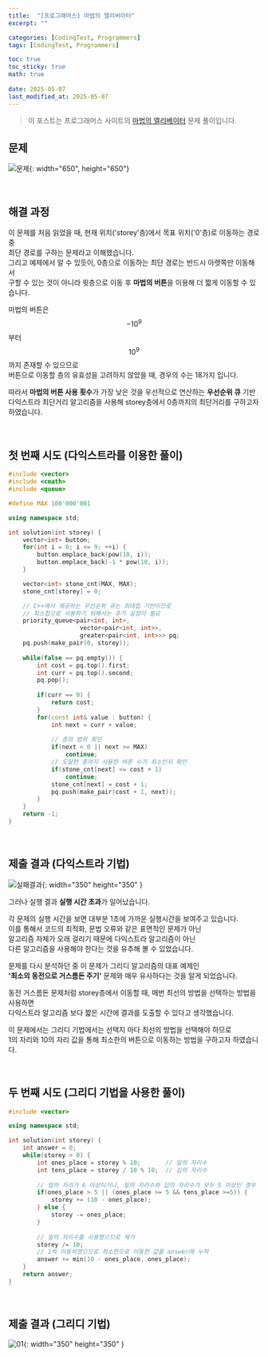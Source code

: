 ```yaml
---
title:  "[프로그래머스] 마법의 엘리버이터"
excerpt: ""

categories: [CodingTest, Programmers]
tags: [CodingTest, Programmers]

toc: true
toc_sticky: true
math: true
 
date: 2025-05-07
last_modified_at: 2025-05-07
---
```


> 이 포스트는 프로그래머스 사이트의 [마법의 엘리베이터](https://school.programmers.co.kr/learn/courses/30/lessons/148653) 문제 풀이입니다.  

## 문제

![문제](/assets/img/Programmers/마법의엘리베이터_문제.png){: width="650", height="650"}  

<br/>

## 해결 과정

이 문제를 처음 읽었을 때, 현재 위치('storey'층)에서 목표 위치('0'층)로 이동하는 경로 중  
최단 경로를 구하는 문제라고 이해했습니다.  
그리고 예제에서 알 수 있듯이, 0층으로 이동하는 최단 경로는 반드시 아랫쪽만 이동해서  
구할 수 있는 것이 아니라 윗층으로 이동 후 **마법의 버튼**을 이용해 더 짧게 이동할 수 있습니다.  

마법의 버튼은 $$-10^9$$ 부터 $$10^9$$ 까지 존재할 수 있으므로  
버튼으로 이동할 층의 유효성을 고려하지 않았을 때, 경우의 수는 18가지 입니다.  

따라서 **마법의 버튼 사용 횟수**가 가장 낮은 것을 우선적으로 연산하는 **우선순위 큐** 기반  
다익스트라 최단거리 알고리즘을 사용해 storey층에서 0층까지의 최단거리를 구하고자 하였습니다.  

<br/>

## 첫 번째 시도 (다익스트라를 이용한 풀이)

```c++
#include <vector>
#include <cmath>
#include <queue>

#define MAX 100'000'001

using namespace std;

int solution(int storey) {
    vector<int> button;
    for(int i = 0; i <= 9; ++i) {
        button.emplace_back(pow(10, i));
        button.emplace_back(-1 * pow(10, i));
    }

    vector<int> stone_cnt(MAX, MAX);
    stone_cnt[storey] = 0;

    // C++에서 제공하는 우선순위 큐는 최대힙 기반이므로  
    // 최소힙으로 사용하기 위해서는 추가 설정이 필요
    priority_queue<pair<int, int>, 
                    vector<pair<int, int>>,     
                    greater<pair<int, int>>> pq;
    pq.push(make_pair(0, storey));
    
    while(false == pq.empty()) {
        int cost = pq.top().first;
        int curr = pq.top().second;
        pq.pop();
        
        if(curr == 0) {
            return cost;
        }
        for(const int& value : button) {
            int next = curr + value;
            
            // 층의 범위 확인
            if(next < 0 || next >= MAX)
                continue;
            // 도달한 층까지 사용한 버튼 수가 최소인지 확인
            if(stone_cnt[next] <= cost + 1)
                continue;
            stone_cnt[next] = cost + 1;
            pq.push(make_pair(cost + 1, next));
        }
    }
    return -1;
}
```

<br/>

## 제출 결과 (다익스트라 기법)

![실패결과](/assets/img/Programmers/마법의엘리베이터_실패.png){: width="350" height="350" }  

그러나 실행 결과 **실행 시간 초과**가 일어났습니다.  

각 문제의 실행 시간을 보면 대부분 1초에 가까운 실행시간을 보여주고 있습니다.  
이를 통해서 코드의 최적화, 문법 오류와 같은 표면적인 문제가 아닌  
알고리즘 자체가 오래 걸리기 때문에 다익스트라 알고리즘이 아닌  
다른 알고리즘을 사용해야 한다는 것을 유추해 볼 수 있었습니다.  

문제를 다시 분석하던 중 이 문제가 그리디 알고리즘의 대표 예제인  
**'최소의 동전으로 거스름돈 주기'** 문제와 매우 유사하다는 것을 알게 되었습니다.  

동전 거스름돈 문제처럼 storey층에서 이동할 때, 매번 최선의 방법을 선택하는 방법을 사용하면  
다익스트라 알고리즘 보다 짧은 시간에 결과를 도출할 수 있다고 생각했습니다.  

이 문제에서는 그리디 기법에서는 선택지 마다 최선의 방법을 선택해야 하므로  
1의 자리와 10의 자리 값을 통해 최소한의 버튼으로 이동하는 방법을 구하고자 하였습니다.  

<br/>

## 두 번째 시도 (그리디 기법을 사용한 풀이)

```c++
#include <vector>

using namespace std;

int solution(int storey) {
    int answer = 0;
    while(storey > 0) {
        int ones_place = storey % 10;       // 일의 자리수
        int tens_place = storey / 10 % 10;  // 십의 자리수
        
        // 일의 자리가 6 이상이거나, 일의 자리수와 십의 자리수가 모두 5 이상인 경우
        if(ones_place > 5 || (ones_place >= 5 && tens_place >=5)) {
            storey += (10 - ones_place);
        } else {
            storey -= ones_place;
        }
        
        // 일의 자리수를 사용했으므로 제거
        storey /= 10;
        // 1씩 이동하였으므로 최소한으로 이동한 값을 answer에 누적
        answer += min(10 - ones_place, ones_place);
    }
    return answer;
}
```

<br/>

## 제출 결과 (그리디 기법)

![01](/assets/img/Programmers/마법의엘리베이터_결과.png){: width="350" height="350" }  
